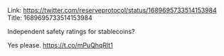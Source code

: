 Link:  https://twitter.com/reserveprotocol/status/1689695733514153984
Title: 1689695733514153984

Independent safety ratings for stablecoins?

Yes please. https://t.co/mPuQhqRlt1